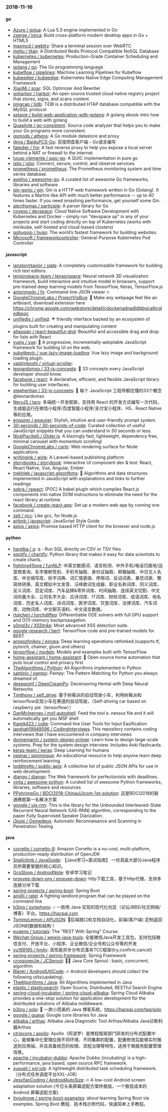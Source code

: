 ### 2018-11-16

#### go
* [Azure / golua](https://github.com/Azure/golua): A Lua 5.3 engine implemented in Go
* [zserge / lorca](https://github.com/zserge/lorca): Build cross-platform modern desktop apps in Go + HTML5
* [maxmcd / webtty](https://github.com/maxmcd/webtty): Share a terminal session over WebRTC
* [meitu / titan](https://github.com/meitu/titan): A Distributed Redis Protocol Compatible NoSQL Database
* [kubernetes / kubernetes](https://github.com/kubernetes/kubernetes): Production-Grade Container Scheduling and Management
* [golang / go](https://github.com/golang/go): The Go programming language
* [kubeflow / pipelines](https://github.com/kubeflow/pipelines): Machine Learning Pipelines for Kubeflow
* [kubeedge / kubeedge](https://github.com/kubeedge/kubeedge): Kubernetes Native Edge Computing Management Framework
* [XiaoMi / soar](https://github.com/XiaoMi/soar): SQL Optimizer And Rewriter
* [goharbor / harbor](https://github.com/goharbor/harbor): An open source trusted cloud native registry project that stores, signs, and scans content.
* [pingcap / tidb](https://github.com/pingcap/tidb): TiDB is a distributed HTAP database compatible with the MySQL protocol
* [astaxie / build-web-application-with-golang](https://github.com/astaxie/build-web-application-with-golang): A golang ebook intro how to build a web with golang
* [Quasilyte / go-consistent](https://github.com/Quasilyte/go-consistent): Source code analyzer that helps you to make your Go programs more consistent.
* [gomods / athens](https://github.com/gomods/athens): A Go module datastore and proxy
* [iikira / BaiduPCS-Go](https://github.com/iikira/BaiduPCS-Go): 百度网盘客户端 - Go语言编写
* [fatedier / frp](https://github.com/fatedier/frp): A fast reverse proxy to help you expose a local server behind a NAT or firewall to the internet.
* [lucas-clemente / quic-go](https://github.com/lucas-clemente/quic-go): A QUIC implementation in pure go
* [istio / istio](https://github.com/istio/istio): Connect, secure, control, and observe services.
* [prometheus / prometheus](https://github.com/prometheus/prometheus): The Prometheus monitoring system and time series database.
* [avelino / awesome-go](https://github.com/avelino/awesome-go): A curated list of awesome Go frameworks, libraries and software
* [gin-gonic / gin](https://github.com/gin-gonic/gin): Gin is a HTTP web framework written in Go (Golang). It features a Martini-like API with much better performance -- up to 40 times faster. If you need smashing performance, get yourself some Gin.
* [alecthomas / participle](https://github.com/alecthomas/participle): A parser library for Go
* [covexo / devspace](https://github.com/covexo/devspace): Cloud Native Software Development with Kubernetes and Docker - simply run "devspace up" in any of your projects and start coding directly on top of Kubernetes (works with minikube, self-hosted and cloud-based clusters)
* [gohugoio / hugo](https://github.com/gohugoio/hugo): The world’s fastest framework for building websites.
* [Microsoft / frameworkcontroller](https://github.com/Microsoft/frameworkcontroller): General-Purpose Kubernetes Pod Controller

#### javascript
* [ianstormtaylor / slate](https://github.com/ianstormtaylor/slate): A completely customizable framework for building rich text editors.
* [tensorspace-team / tensorspace](https://github.com/tensorspace-team/tensorspace): Neural network 3D visualization framework, build interactive and intuitive model in browsers, support pre-trained deep learning models from TensorFlow, Keras, TensorFlow.js
* [antonmedv / fx](https://github.com/antonmedv/fx): Command-line JSON viewer 🔥
* [GoogleChromeLabs / ProjectVisBug](https://github.com/GoogleChromeLabs/ProjectVisBug): 🎨 Make any webpage feel like an artboard, download extension here https://chrome.google.com/webstore/detail/cdockenadnadldjbbgcallicgledbeoc
* [unifiedjs / unified](https://github.com/unifiedjs/unified): ☔ friendly interface backed by an ecosystem of plugins built for creating and manipulating content
* [atlassian / react-beautiful-dnd](https://github.com/atlassian/react-beautiful-dnd): Beautiful and accessible drag and drop for lists with React
* [vuejs / vue](https://github.com/vuejs/vue): 🖖 A progressive, incrementally-adoptable JavaScript framework for building UI on the web.
* [subotkevic / vue-lazy-image-loading](https://github.com/subotkevic/vue-lazy-image-loading): Vue lazy image and background loading plugin.
* [valdrinkoshi / virtual-scroller](https://github.com/valdrinkoshi/virtual-scroller): 
* [leonardomso / 33-js-concepts](https://github.com/leonardomso/33-js-concepts): 📜 33 concepts every JavaScript developer should know.
* [facebook / react](https://github.com/facebook/react): A declarative, efficient, and flexible JavaScript library for building user interfaces.
* [stephentian / 33-js-concepts](https://github.com/stephentian/33-js-concepts): 📜 每个 JavaScript 工程师都应懂的33个概念 @leonardomso
* [NervJS / taro](https://github.com/NervJS/taro): 多端统一开发框架，支持用 React 的开发方式编写一次代码，生成能运行在微信小程序/百度智能小程序/支付宝小程序、H5、React Native 等的应用。
* [enquirer / enquirer](https://github.com/enquirer/enquirer): Stylish, intuitive and user-friendly prompt system.
* [30-seconds / 30-seconds-of-code](https://github.com/30-seconds/30-seconds-of-code): Curated collection of useful JavaScript snippets that you can understand in 30 seconds or less.
* [NickPiscitelli / Glider.js](https://github.com/NickPiscitelli/Glider.js): A blazingly fast, lightweight, dependency free, minimal carousel with momentum scrolling!
* [GoogleChromeLabs / carlo](https://github.com/GoogleChromeLabs/carlo): Web rendering surface for Node applications
* [writingink / wink](https://github.com/writingink/wink): A Laravel-based publishing platform
* [storybooks / storybook](https://github.com/storybooks/storybook): Interactive UI component dev & test: React, React Native, Vue, Angular, Ember
* [trekhleb / javascript-algorithms](https://github.com/trekhleb/javascript-algorithms): 📝 Algorithms and data structures implemented in JavaScript with explanations and links to further readings
* [sokra / rawact](https://github.com/sokra/rawact): [POC] A babel plugin which compiles React.js components into native DOM instructions to eliminate the need for the react library at runtime.
* [facebook / create-react-app](https://github.com/facebook/create-react-app): Set up a modern web app by running one command.
* [zeit / ncc](https://github.com/zeit/ncc): Like gcc, for Node.js
* [airbnb / javascript](https://github.com/airbnb/javascript): JavaScript Style Guide
* [axios / axios](https://github.com/axios/axios): Promise based HTTP client for the browser and node.js

#### python
* [harelba / q](https://github.com/harelba/q): q - Run SQL directly on CSV or TSV files
* [spotify / chartify](https://github.com/spotify/chartify): Python library that makes it easy for data scientists to create charts.
* [fighting41love / funNLP](https://github.com/fighting41love/funNLP): 中英文敏感词、语言检测、中外手机/电话归属地/运营商查询、名字推断性别、手机号抽取、身份证抽取、邮箱抽取、中日文人名库、中文缩写库、拆字词典、词汇情感值、停用词、反动词表、暴恐词表、繁简体转换、英文模拟中文发音、汪峰歌词生成器、职业名称词库、同义词库、反义词库、否定词库、汽车品牌&零件词库、时间抽取、连续英文切割、中文词向量大全、公司名字大全、古诗词库、IT词库、财经词库、成语词库、地名词库、历史名人词库、诗词词库、医学词库、饮食词库、法律词库、汽车词库、动物词库、中文聊天语料、中文谣言数据。
* [rtqichen / torchdiffeq](https://github.com/rtqichen/torchdiffeq): Differentiable ODE solvers with full GPU support and O(1)-memory backpropagation.
* [s0md3v / XSStrike](https://github.com/s0md3v/XSStrike): Most advanced XSS detection suite.
* [google-research / bert](https://github.com/google-research/bert): TensorFlow code and pre-trained models for BERT
* [arogozhnikov / einops](https://github.com/arogozhnikov/einops): Deep learning operations rethinked (supports tf, pytorch, chainer, gluon and others)
* [tensorflow / models](https://github.com/tensorflow/models): Models and examples built with TensorFlow
* [home-assistant / home-assistant](https://github.com/home-assistant/home-assistant): 🏡 Open source home automation that puts local control and privacy first
* [TheAlgorithms / Python](https://github.com/TheAlgorithms/Python): All Algorithms implemented in Python
* [santinic / pampy](https://github.com/santinic/pampy): Pampy: The Pattern Matching for Python you always dreamed of.
* [deeppomf / DeepCreamPy](https://github.com/deeppomf/DeepCreamPy): Decensoring Hentai with Deep Neural Networks
* [Timthony / self_drive](https://github.com/Timthony/self_drive): 基于树莓派的自动驾驶小车，利用树莓派和tensorflow实现小车在赛道的自动驾驶。（Self-driving car based on raspberry pie（tensorflow））
* [DanMcInerney / msf-autoshell](https://github.com/DanMcInerney/msf-autoshell): Feed the tool a .nessus file and it will automatically get you MSF shell
* [Kamik423 / cutie](https://github.com/Kamik423/cutie): Command line User Tools for Input Easification
* [jayshah19949596 / CodingInterviews](https://github.com/jayshah19949596/CodingInterviews): This repository contains coding interviews that I have encountered in company interviews
* [donnemartin / system-design-primer](https://github.com/donnemartin/system-design-primer): Learn how to design large-scale systems. Prep for the system design interview. Includes Anki flashcards.
* [keras-team / keras](https://github.com/keras-team/keras): Deep Learning for humans
* [openai / spinningup](https://github.com/openai/spinningup): An educational resource to help anyone learn deep reinforcement learning.
* [toddmotto / public-apis](https://github.com/toddmotto/public-apis): A collective list of public JSON APIs for use in web development.
* [django / django](https://github.com/django/django): The Web framework for perfectionists with deadlines.
* [vinta / awesome-python](https://github.com/vinta/awesome-python): A curated list of awesome Python frameworks, libraries, software and resources
* [PPshrimpGo / BDCI2018-ChinauUicom-1st-solution](https://github.com/PPshrimpGo/BDCI2018-ChinauUicom-1st-solution): 这是BDCI2018的联通赛题第一名解决方案
* [google / uis-rnn](https://github.com/google/uis-rnn): This is the library for the Unbounded Interleaved-State Recurrent Neural Network (UIS-RNN) algorithm, corresponding to the paper Fully Supervised Speaker Diarization.
* [j3ssie / Osmedeus](https://github.com/j3ssie/Osmedeus): Automatic Reconnaisance and Scanning in Penetration Testing

#### java
* [corretto / corretto-8](https://github.com/corretto/corretto-8): Amazon Corretto is a no-cost, multi-platform, production-ready distribution of OpenJDK
* [Snailclimb / JavaGuide](https://github.com/Snailclimb/JavaGuide): 【Java学习+面试指南】 一份涵盖大部分Java程序员所需要掌握的核心知识。
* [GcsSloop / AndroidNote](https://github.com/GcsSloop/AndroidNote): 安卓学习笔记
* [proxyee-down-org / proxyee-down](https://github.com/proxyee-down-org/proxyee-down): http下载工具，基于http代理，支持多连接分块下载
* [spring-projects / spring-boot](https://github.com/spring-projects/spring-boot): Spring Boot
* [ainilili / ratel](https://github.com/ainilili/ratel): A fighting landlord program that can be played on the command line
* [b3log / symphony](https://github.com/b3log/symphony): 🎶 一款用 Java 实现的现代化社区（论坛/BBS/社交网络/博客）平台。https://hacpai.com
* [TommyLemon / APIJSON](https://github.com/TommyLemon/APIJSON): 🚀后端接口和文档自动化，前端(客户端) 定制返回JSON的数据和结构！
* [eugenp / tutorials](https://github.com/eugenp/tutorials): The "REST With Spring" Course:
* [Wechat-Group / weixin-java-tools](https://github.com/Wechat-Group/weixin-java-tools): 全能微信Java开发工具包，支持包括微信支付、开放平台、小程序、企业微信/企业号和公众号等的开发
* [yu199195 / hmily](https://github.com/yu199195/hmily): 高性能异步分布式事务TCC框架(try,confirm,cancel)
* [spring-projects / spring-framework](https://github.com/spring-projects/spring-framework): Spring Framework
* [crossoverJie / JCSprout](https://github.com/crossoverJie/JCSprout): 👨‍🎓 Java Core Sprout : basic, concurrent, algorithm
* [Blankj / AndroidUtilCode](https://github.com/Blankj/AndroidUtilCode): 🔥 Android developers should collect the following utils(updating).
* [TheAlgorithms / Java](https://github.com/TheAlgorithms/Java): All Algorithms implemented in Java
* [elastic / elasticsearch](https://github.com/elastic/elasticsearch): Open Source, Distributed, RESTful Search Engine
* [spring-cloud-incubator / spring-cloud-alibaba](https://github.com/spring-cloud-incubator/spring-cloud-alibaba): Spring Cloud Alibaba provides a one-stop solution for application development for the distributed solutions of Alibaba middleware.
* [b3log / solo](https://github.com/b3log/solo): 🎸 一款小而美的 Java 博客系统。https://hacpai.com/tag/solo
* [google / guava](https://github.com/google/guava): Google core libraries for Java
* [alibaba / arthas](https://github.com/alibaba/arthas): Alibaba Java Diagnostic Tool Arthas/Alibaba Java诊断利器Arthas
* [ctripcorp / apollo](https://github.com/ctripcorp/apollo): Apollo（阿波罗）是携程框架部门研发的分布式配置中心，能够集中化管理应用不同环境、不同集群的配置，配置修改后能够实时推送到应用端，并且具备规范的权限、流程治理等特性，适用于微服务配置管理场景。
* [apache / incubator-dubbo](https://github.com/apache/incubator-dubbo): Apache Dubbo (incubating) is a high-performance, java based, open source RPC framework.
* [xuxueli / xxl-job](https://github.com/xuxueli/xxl-job): A lightweight distributed task scheduling framework.（分布式任务调度平台XXL-JOB）
* [JessYanCoding / AndroidAutoSize](https://github.com/JessYanCoding/AndroidAutoSize): 🔥 A low-cost Android screen adaptation solution (今日头条屏幕适配方案终极版，一个极低成本的 Android 屏幕适配方案).
* [ityouknow / spring-boot-examples](https://github.com/ityouknow/spring-boot-examples): about learning Spring Boot via examples. Spring Boot 教程、技术栈示例代码，快速简单上手教程。
